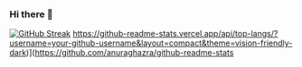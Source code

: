### Hi there 👋

<!--
**madhu1111s/madhu1111s** is a ✨ _special_ ✨ repository because its `README.md` (this file) appears on your GitHub profile.

Here are some ideas to get you started:

- 🌱 I’m currently learning DSA with JAVA
- 📫 How to reach me: madhu8088933788s@oulook.com
- ⚡ fact: passionate to learn programming 
-->
[![GitHub Streak](https://github-readme-streak-stats.herokuapp.com?user=madhu1111s&theme=dark&hide_border=true)](https://git.io/streak-stats)
https://github-readme-stats.vercel.app/api/top-langs/?username=your-github-username&layout=compact&theme=vision-friendly-dark)](https://github.com/anuraghazra/github-readme-stats
